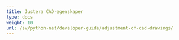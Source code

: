 ```yaml
---
title: Justera CAD-egenskaper
type: docs
weight: 10
url: /sv/python-net/developer-guide/adjustment-of-cad-drawings/
---
```


